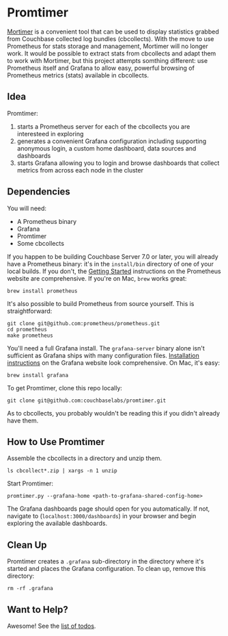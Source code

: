 # Promtimer

[Mortimer](https://github.com/couchbaselabs/mortimer) is a convenient 
tool that can be used to display statistics grabbed from Couchbase collected 
log bundles (cbcollects). With the move to use Prometheus for stats
storage and management, Mortimer will no longer work. It would be possible
to extract stats from cbcollects and adapt them to work with Mortimer, but
this project attempts somthing different: use Prometheus itself and Grafana
to allow easy, powerful browsing of Prometheus metrics (stats) available in 
cbcollects. 

## Idea
Promtimer:

1. starts a Prometheus server for each of the cbcollects you are interesteed 
   in exploring
1. generates a convenient Grafana configuration including supporting
   anonymous login, a custom home dashboard, data sources and dashboards
1. starts Grafana allowing you to login and browse dashboards that collect
   metrics from across each node in the cluster

## Dependencies

You will need:

* A Prometheus binary
* Grafana
* Promtimer
* Some cbcollects

If you happen to be building Couchbase Server 7.0 or later, you will already 
have a Prometheus binary: it's in the `install/bin` directory of one of your 
local builds. If you don't, the [Getting Started](https://prometheus.io/docs/introduction/first_steps/) 
instructions on the Prometheus website are comprehensive. If you're on Mac,
`brew` works great:

```
brew install prometheus
```

It's also possible to build Prometheus from source yourself. This is 
straightforward:

```
git clone git@github.com:prometheus/prometheus.git
cd prometheus
make prometheus
```

You'll need a full Grafana install. The `grafana-server` binary alone isn't 
sufficient as Grafana ships with many configuration files. 
[Installation instructions](https://grafana.com/docs/grafana/latest/installation/) 
on the Grafana website look comprehensive. On Mac, it's easy:

```
brew install grafana
```

To get Promtimer, clone this repo locally:

```
git clone git@github.com:couchbaselabs/promtimer.git
```

As to cbcollects, you probably wouldn't be reading this if you didn't already
have them. 

## How to Use Promtimer

Assemble the cbcollects in a directory and unzip them. 

```
ls cbcollect*.zip | xargs -n 1 unzip
```

Start Promtimer:

```
promtimer.py --grafana-home <path-to-grafana-shared-config-home>
```

The Grafana dashboards page should open for you automatically. If not, navigate
to (`localhost:3000/dashboards`) in your browser and begin exploring the 
available dashboards.

## Clean Up

Promtimer creates a `.grafana` sub-directory in the directory where it's 
started and places the Grafana configuration. To clean up, remove this
directory:

```
rm -rf .grafana
```

## Want to Help?

Awesome! See the [list of todos](TODO.md).
